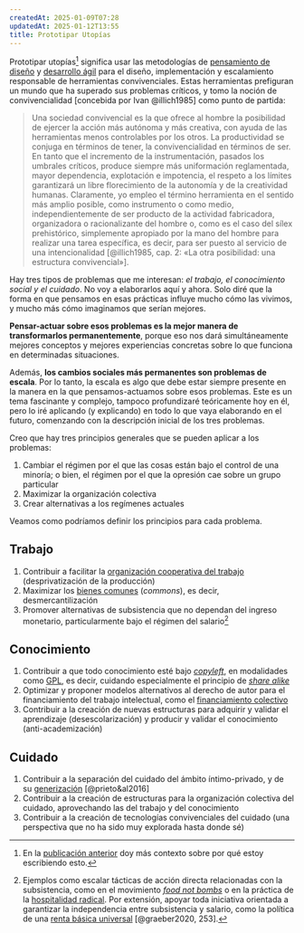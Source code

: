 ```yaml
---
createdAt: 2025-01-09T07:28
updatedAt: 2025-01-12T13:55
title: Prototipar Utopías
---
```

Prototipar utopías[^1a] significa usar las metodologías de [pensamiento de diseño](https://es.wikipedia.org/wiki/Pensamiento_de_diseño) y [desarrollo ágil](https://es.wikipedia.org/wiki/Manifiesto_ágil) para el diseño, implementación y escalamiento responsable de herramientas convivenciales. Estas herramientas prefiguran un mundo que ha superado sus problemas críticos, y tomo la noción de convivencialidad [concebida por Ivan @illich1985] como punto de partida:

[^1a]: En la [publicación anterior](plan-2025) doy más contexto sobre por qué estoy escribiendo esto.

> Una sociedad convivencial es la que ofrece al hombre la posibilidad de ejercer la acción más autónoma y más creativa, con ayuda de las herramientas menos controlables por los otros. La productividad se conjuga en términos de tener, la convivencialidad en términos de ser. En tanto que el incremento de la instrumentación, pasados los umbrales críticos, produce siempre más uniformación reglamentada, mayor dependencia, explotación e impotencia, el respeto a los límites garantizará un libre florecimiento de la autonomía y de la creatividad humanas. Claramente, yo empleo el término herramienta en el sentido más amplio posible, como instrumento o como medio, independientemente de ser producto de la actividad fabricadora, organizadora o racionalizante del hombre o, como es el caso del sílex prehistórico, simplemente apropiado por la mano del hombre para realizar una tarea específica, es decir, para ser puesto al servicio de una intencionalidad [@illich1985, cap. 2: «La otra posibilidad: una estructura convivencial»].

Hay tres tipos de problemas que me interesan: *el trabajo, el conocimiento social y el cuidado*. No voy a elaborarlos aquí y ahora. Solo diré que la forma en que pensamos en esas prácticas influye mucho cómo las vivimos, y mucho más cómo imaginamos que serían mejores.

**Pensar-actuar sobre esos problemas es la mejor manera de transformarlos permanentemente**, porque eso nos dará simultáneamente mejores conceptos y mejores experiencias concretas sobre lo que funciona en determinadas situaciones.

Además, **los cambios sociales más permanentes son problemas de escala**. Por lo tanto, la escala es algo que debe estar siempre presente en la manera en la que pensamos-actuamos sobre esos problemas. Este es un tema fascinante y complejo, tampoco profundizaré teóricamente hoy en él, pero lo iré aplicando (y explicando) en todo lo que vaya elaborando en el futuro, comenzando con la descripción inicial de los tres problemas.

Creo que hay tres principios generales que se pueden aplicar a los problemas:

1. Cambiar el régimen por el que las cosas están bajo el control de una minoría; o bien, el régimen por el que la opresión cae sobre un grupo particular
2. Maximizar la organización colectiva
3. Crear alternativas a los regímenes actuales

Veamos como podríamos definir los principios para cada problema.

## Trabajo

1. Contribuir a facilitar la [organización cooperativa del trabajo](https://es.wikipedia.org/wiki/Cooperativa_de_trabajo_asociado) (desprivatización de la producción)
2. Maximizar los [bienes comunes](https://es.wikipedia.org/wiki/Bien_comunal) (*commons*), es decir, desmercantilización
3. Promover alternativas de subsistencia que no dependan del ingreso monetario, particularmente bajo el régimen del salario[^1]

[^1]: Ejemplos como escalar tácticas de acción directa relacionadas con la subsistencia, como en el movimiento [*food not bombs*](https://en.wikipedia.org/wiki/Food_Not_Bombs) o en la práctica de la [hospitalidad radical](https://www.youtube.com/watch?v=9n9JRw6nyLU). Por extensión, apoyar toda iniciativa orientada a garantizar la independencia entre subsistencia y salario, como la política de una [renta básica universal](https://es.wikipedia.org/wiki/Renta_básica_universal) [@graeber2020, 253].

## Conocimiento

1. Contribuir a que todo conocimiento esté bajo [*copyleft*](https://www.gnu.org/licenses/copyleft.es.html), en modalidades como [GPL](https://es.wikipedia.org/wiki/GNU_General_Public_License), es decir, cuidando especialmente el principio de [*share alike*](https://es.wikipedia.org/wiki/Licencias_Creative_Commons#Condiciones)
2. Optimizar y proponer modelos alternativos al derecho de autor para el financiamiento del trabajo intelectual, como el [financiamiento colectivo](https://es.wikipedia.org/wiki/Micromecenazgo)
3. Contribuir a la creación de nuevas estructuras para adquirir y validar el aprendizaje (desescolarización) y producir y validar el conocimiento (anti-academización)

## Cuidado

1. Contribuir a la separación del cuidado del ámbito íntimo-privado, y de su [generización](https://atheneadigital.net/article/view/v16-n3-escribano/1875-pdf-es) [@prieto&al2016]
2. Contribuir a la creación de estructuras para la organización colectiva del cuidado, aprovechando las del trabajo y del conocimiento
3. Contribuir a la creación de tecnologías convivenciales del cuidado (una perspectiva que no ha sido muy explorada hasta donde sé)
